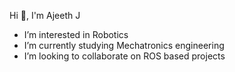Hi 👋, I'm Ajeeth J

-  I’m interested in Robotics
-  I’m currently studying Mechatronics engineering
-  I’m looking to collaborate on ROS based projects
